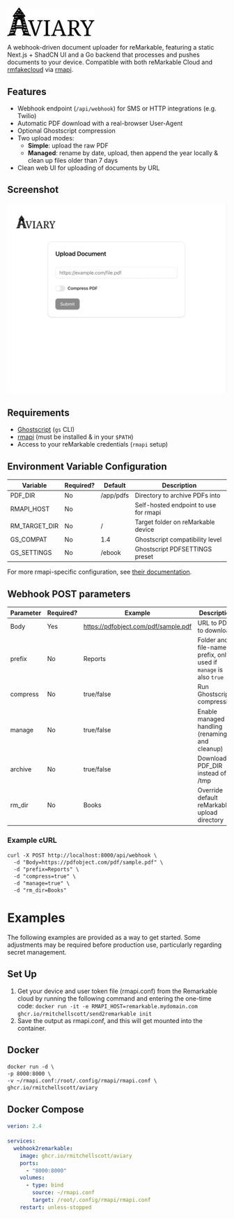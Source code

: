 <p align="left">
  <picture>
    <source
      srcset="assets/logo-dark.svg"
      media="(prefers-color-scheme: dark)"
    >
    <img
      src="assets/logo-light.svg"
      alt="Aviary Logo"
      width="200"
    >
  </picture>
</p>

A webhook-driven document uploader for reMarkable, featuring a static Next.js + ShadCN UI and a Go backend that processes and pushes documents to your device. Compatible with both reMarkable Cloud and [rmfakecloud](https://github.com/ddvk/rmfakecloud) via [rmapi](https://github.com/ddvk/rmapi).

## Features

- Webhook endpoint (`/api/webhook`) for SMS or HTTP integrations (e.g. Twilio)
- Automatic PDF download with a real-browser User-Agent
- Optional Ghostscript compression
- Two upload modes:
  - **Simple**: upload the raw PDF  
  - **Managed**: rename by date, upload, then append the year locally & clean up files older than 7 days
- Clean web UI for uploading of documents by URL

## Screenshot

  <picture>
    <source
      srcset="assets/screenshot-dark.webp"
      media="(prefers-color-scheme: dark)"
    >
    <img
      src="assets/screenshot-light.webp"
      alt="Aviary UI Screenshot"
    >
  </picture>

## Requirements

- [Ghostscript](https://www.ghostscript.com/) (`gs` CLI)
- [rmapi](https://github.com/ddvk/rmapi) (must be installed & in your `$PATH`)
- Access to your reMarkable credentials (`rmapi` setup)

## Environment Variable Configuration

| Variable                 | Required? | Default | Description |
|--------------------------|-----------|---------|-------------|
| PDF_DIR                  | No        | /app/pdfs| Directory to archive PDFs into |
| RMAPI_HOST               | No        |         | Self-hosted endpoint to use for rmapi |
| RM_TARGET_DIR            | No        | /       | Target folder on reMarkable device |
| GS_COMPAT                | No        | 1.4     | Ghostscript compatibility level |
| GS_SETTINGS              | No        | /ebook  | Ghostscript PDFSETTINGS preset |

For more rmapi-specific configuration, see [their documentation](https://github.com/ddvk/rmapi?tab=readme-ov-file#environment-variables).


## Webhook POST parameters
| Parameter                | Required? | Example | Description |
|--------------------------|-----------|---------|-------------|
| Body                     | Yes       | https://pdfobject.com/pdf/sample.pdf | URL to PDF to download
| prefix                   | No        | Reports     | Folder and file-name prefix, only used if `manage` is also `true` |
| compress                 | No        | true/false | Run Ghostscript compression |
| manage                   | No        | true/false | Enable managed handling (renaming and cleanup) |
| archive                  | No        | true/false | Download to PDF_DIR instead of /tmp |
| rm_dir                   | No        | Books | Override default reMarkable upload directory |

### Example cURL
```shell
curl -X POST http://localhost:8000/api/webhook \
  -d "Body=https://pdfobject.com/pdf/sample.pdf" \
  -d "prefix=Reports" \
  -d "compress=true" \
  -d "manage=true" \
  -d "rm_dir=Books"
```

# Examples
The following examples are provided as a way to get started. Some adjustments may be required before production use, particularly regarding secret management.

## Set Up 
1. Get your device and user token file (rmapi.conf) from the Remarkable cloud by running the following command and entering the one-time code: `docker run -it -e RMAPI_HOST=remarkable.mydomain.com ghcr.io/rmitchellscott/send2remarkable init`
1. Save the output as rmapi.conf, and this will get mounted into the container.


## Docker
```shell
docker run -d \
-p 8000:8000 \
-v ~/rmapi.conf:/root/.config/rmapi/rmapi.conf \
ghcr.io/rmitchellscott/aviary
```

## Docker Compose

```yaml
verion: 2.4

services:
  webhook2remarkable:
    image: ghcr.io/rmitchellscott/aviary
    ports:
      - "8000:8000"
    volumes:
      - type: bind
        source: ~/rmapi.conf
        target: /root/.config/rmapi/rmapi.conf
    restart: unless-stopped
```
